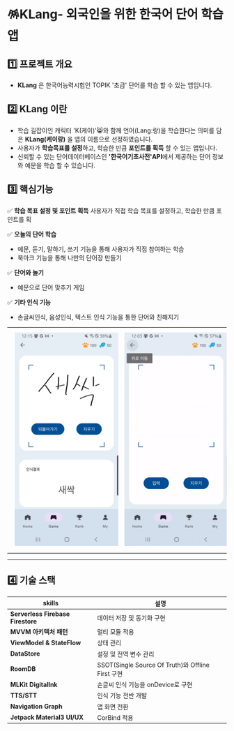 # 🪅KLang- 외국인을 위한 한국어 단어 학습 앱

## 1️⃣ 프로젝트 개요
* **KLang** 은 한국어능력시험인 TOPIK '초급' 단어를 학습 할 수 있는 앱입니다.

## 2️⃣ KLang 이란
* 학습 길잡이인 캐릭터 'K(케이)'😸와 함께 언어(Lang:랑)을 학습한다는 의미를 담은 **KLang(케이랑)** 을 앱의 이름으로 선정하였습니다.
* 사용자가 **학습목표를 설정**하고, 학습한 만큼 **포인트를 획득** 할 수 있는 앱입니다.
* 신뢰할 수 있는 단어데이터베이스인 **'한국어기초사전'API**에서 제공하는 단어 정보와 예문을 학습 할 수 있습니다.



## 3️⃣ 핵심기능
 ✅ **학습 목표 설정 및 포인트 획득**
 사용자가 직접 학습 목표를 설정하고, 학습한 만큼 포인트를 획

 ✅ **오늘의 단어 학습** 
  - 예문, 듣기, 말하기, 쓰기 기능을 통해 사용자가 직접 참여하는 학습
  - 북마크 기능을 통해 나만의 단어장 만들기
    
 ✅ **단어와 놀기**
 - 예문으로 단어 맞추기 게임

✅ **기타 인식 기능**
 - 손글씨인식, 음성인식, 텍스트 인식 기능을 통한 단어와 친해지기
<table>
  <tr>
    <td width="50%" align="center" height= "60%">
      <img src="assets/screenshotForMLKit.png" alt="손글씨 인식" alt="이미지 설명" width="300" hspace="10" vspace="10">
    </td>
    <td width="50%" align="center" hegith="60%">
      <img src="assets/mlkit_gif.gif" alt="GIF 설명" width="300" hspace="10" vspace="10">
    </td>
  </tr>
</table>

___
## 4️⃣ 기술 스택
| skills | 설명 |
|------------------------|------|
| **Serverless Firebase Firestore** | 데이터 저장 및 동기화 구현 |
| **MVVM 아키텍처 패턴** | 멀티 모듈 적용 |
| **ViewModel & StateFlow** | 상태 관리 |
| **DataStore** | 설정 및 전역 변수 관리 |
| **RoomDB** | SSOT(Single Source Of Truth)와 Offline First 구현 |
| **MLKit DigitalInk** | 손글씨 인식 기능을 onDevice로 구현 |
| **TTS/STT** | 인식 기능 전반 개발 |
| **Navigation Graph** | 앱 화면 전환 |
| **Jetpack Material3 UI/UX** | CorBind 적용 |
 

   
  
 

